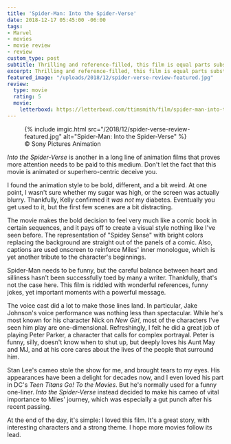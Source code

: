 ```yaml
---
title: 'Spider-Man: Into the Spider-Verse'
date: 2018-12-17 05:45:00 -06:00
tags:
- Marvel
- movies
- movie review
- review
custom_type: post
subtitle: Thrilling and reference-filled, this film is equal parts substance and fun
excerpt: Thrilling and reference-filled, this film is equal parts substance and fun
featured_image: "/uploads/2018/12/spider-verse-review-featured.jpg"
review:
  type: movie
  rating: 5
  movie:
    letterboxd: https://letterboxd.com/ttimsmith/film/spider-man-into-the-spider-verse/
---
```


<figure class="extendout">
  {% include imgic.html src="/2018/12/spider-verse-review-featured.jpg" alt="Spider-Man: Into the Spider-Verse" %}
  <figcaption><span class="image__copyright">&copy; Sony Pictures Animation</span></figcaption>
</figure>

_Into the Spider-Verse_ is another in a long line of animation films that proves more attention needs to be paid to this medium. Don't let the fact that this movie is animated or superhero-centric deceive you.

I found the animation style to be bold, different, and a bit weird. At one point, I wasn't sure whether my sugar was high, or the screen was actually blurry. Thankfully, Kelly confirmed it _was not_ my diabetes. Eventually you get used to it, but the first few scenes are a bit distracting.

The movie makes the bold decision to feel very much like a comic book in certain sequences, and it pays off to create a visual style nothing like I've seen before. The representation of "Spidey Sense" with bright colors replacing the background are straight out of the panels of a comic. Also, captions are used onscreen to reinforce Miles' inner monologue, which is yet another tribute to the character's beginnings.

Spider-Man needs to be funny, but the careful balance between heart and silliness hasn't been successfully toed by many a writer. Thankfully, that's not the case here. This film is riddled with wonderful references, funny jokes, yet important moments with a powerful message.

The voice cast did a lot to make those lines land. In particular, Jake Johnson's voice performance was nothing less than spectacular. While he's most known for his character Nick on _New Girl_, most of the characters I've seen him play are one-dimensional. Refreshingly, I felt he did a great job of playing Peter Parker, a character that calls for complex portrayal. Peter is funny, silly, doesn't know when to shut up, but deeply loves his Aunt May and MJ, and at his core cares about the lives of the people that surround him.

Stan Lee's cameo stole the show for me, and brought tears to my eyes. His appearances have been a delight for decades now, and I even loved his part in DC's _Teen Titans Go! To the Movies_. But he's normally used for a funny one-liner. _Into the Spider-Verse_ instead decided to make his cameo of vital importance to Miles' journey, which was especially a gut punch after his recent passing.

At the end of the day, it's simple: I loved this film. It's a great story, with interesting characters and a strong theme. I hope more movies follow its lead.
